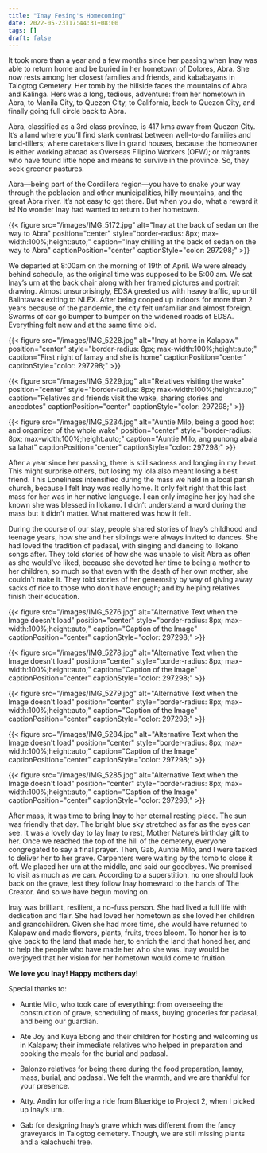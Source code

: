 ```yaml
---
title: "Inay Fesing's Homecoming"
date: 2022-05-23T17:44:31+08:00
tags: []
draft: false
---
```


It took more than a year and a few months since her passing when Inay was able to return home and be buried in her hometown of Dolores, Abra. She now rests among her closest families and friends, and kababayans in Talogtog Cemetery. Her tomb by the hillside faces the mountains of Abra and Kalinga. Hers was a long, tedious, adventure: from her hometown in Abra, to Manila City, to Quezon City, to California, back to Quezon City, and finally going full circle back to Abra. 

Abra, classified as a 3rd class province, is 417 kms away from Quezon City. It’s a land where you’ll find  stark contrast between well-to-do families and land-tillers; where caretakers live in grand houses, because the homeowner is either working abroad as Overseas Filipino Workers (OFW); or migrants who have found little hope and means to survive in the province. So, they seek greener pastures. 

Abra—being part of the Cordillera region—you have to snake your way through the poblacion and other municipalities, hilly mountains, and the great Abra river. It’s not easy to get there. But when you do, what a reward it is! No wonder Inay had wanted to return to her hometown. 

{{< figure src="/images/IMG_5172.jpg" alt="Inay at the back of sedan on the way to Abra" position="center" style="border-radius: 8px; max-width:100%;height:auto;" caption="Inay chilling at the back of sedan on the way to Abra" captionPosition="center" captionStyle="color: 297298;" >}}

We departed at 8:00am on the morning of 19th of April. We were already behind schedule, as the original time was supposed to be 5:00 am. We sat Inay’s urn at the back chair along with her framed pictures and portrait drawing. Almost unsurprisingly, EDSA greeted us with heavy traffic, up until Balintawak exiting to NLEX. After being cooped up indoors for more than 2 years because of the pandemic, the city felt unfamiliar and almost foreign. Swarms of car go bumper to bumper on the widened roads of EDSA. Everything felt new and at the same time old. 

{{< figure src="/images/IMG_5228.jpg" alt="Inay at home in Kalapaw" position="center" style="border-radius: 8px; max-width:100%;height:auto;" caption="First night of lamay and she is home" captionPosition="center" captionStyle="color: 297298;" >}}

{{< figure src="/images/IMG_5229.jpg" alt="Relatives visiting the wake" position="center" style="border-radius: 8px; max-width:100%;height:auto;" caption="Relatives and friends visit the wake, sharing stories and anecdotes" captionPosition="center" captionStyle="color: 297298;" >}}

{{< figure src="/images/IMG_5234.jpg" alt="Auntie Milo, being a good host and organizer of the whole wake" position="center" style="border-radius: 8px; max-width:100%;height:auto;" caption="Auntie Milo, ang punong abala sa lahat" captionPosition="center" captionStyle="color: 297298;" >}}

After a year since her passing, there is still sadness and longing in my heart. This might surprise others, but losing my lola also meant losing a best friend. This Loneliness intensified during the mass we held in a local parish church, because I felt Inay was really home. It only felt right that this last mass for her was in her native language. I can only imagine her joy had she known she was blessed in Ilokano. I didn’t understand a word during the mass but it didn’t matter. What mattered was how it felt. 

During the course of our stay, people shared stories of Inay’s childhood and teenage years, how she and her siblings were always invited to dances. She had loved the tradition of padasal, with singing and dancing to Ilokano songs after. They told stories of how she was unable to visit Abra as often as she would’ve liked, because she devoted her time to being a mother to her children,  so much so that even with the death of her own mother, she couldn’t make it.  They told stories of her generosity by way of giving away sacks of rice to those who don’t have enough; and by helping relatives finish their education. 

{{< figure src="/images/IMG_5276.jpg" alt="Alternative Text when the Image doesn't load" position="center" style="border-radius: 8px; max-width:100%;height:auto;" caption="Caption of the Image" captionPosition="center" captionStyle="color: 297298;" >}}

{{< figure src="/images/IMG_5278.jpg" alt="Alternative Text when the Image doesn't load" position="center" style="border-radius: 8px; max-width:100%;height:auto;" caption="Caption of the Image" captionPosition="center" captionStyle="color: 297298;" >}}

{{< figure src="/images/IMG_5279.jpg" alt="Alternative Text when the Image doesn't load" position="center" style="border-radius: 8px; max-width:100%;height:auto;" caption="Caption of the Image" captionPosition="center" captionStyle="color: 297298;" >}}

{{< figure src="/images/IMG_5284.jpg" alt="Alternative Text when the Image doesn't load" position="center" style="border-radius: 8px; max-width:100%;height:auto;" caption="Caption of the Image" captionPosition="center" captionStyle="color: 297298;" >}}

{{< figure src="/images/IMG_5285.jpg" alt="Alternative Text when the Image doesn't load" position="center" style="border-radius: 8px; max-width:100%;height:auto;" caption="Caption of the Image" captionPosition="center" captionStyle="color: 297298;" >}}

After mass, it was time to bring Inay to her eternal resting place. The sun was friendly that day. The bright blue sky stretched as far as the eyes can see. It was a lovely day to lay Inay to rest, Mother Nature’s birthday gift to her. Once we reached the top of the hill of the cemetery, everyone congregated to say a final prayer. Then, Gab, Auntie Milo, and I were tasked to deliver her to her grave. Carpenters were waiting by the tomb to close it off. We placed her urn at the middle, and said our goodbyes. We promised to visit as much as we can. According to a superstition, no one should look back on the grave, lest they follow Inay homeward to the hands of The Creator. And so we have begun moving on.



Inay was brilliant, resilient, a no-fuss person. She had lived a full life with dedication and flair. She had loved her hometown as she loved her children and grandchildren. Given she had more time, she would have returned to Kalapaw and made flowers, plants, fruits, trees bloom. To honor her is to give back to the land that made her, to enrich the land that honed her, and to help the people who have made her who she was. Inay would be overjoyed that her vision for her hometown would come to fruition. 

**We love you Inay! Happy mothers day!**



Special thanks to: 

- Auntie Milo, who took care of everything: from overseeing the construction of grave, scheduling of mass, buying groceries for padasal, and being our guardian. 

- Ate Joy and Kuya Ebong and their children for hosting and welcoming us in Kalapaw; their immediate relatives who helped in preparation and cooking the meals for the burial and padasal.

- Balonzo relatives for being there during the food preparation, lamay, mass, burial, and padasal. We felt the warmth, and we are thankful for your presence. 

- Atty. Andin for offering a ride from Blueridge to Project 2, when I picked up Inay’s urn. 
- Gab for designing Inay’s grave which was different from the fancy graveyards in Talogtog cemetery. Though, we are still missing plants and  a kalachuchi tree. 

